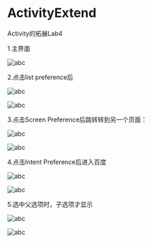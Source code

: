 # ActivityExtend
Activity的拓展Lab4

1.主界面

![abc](https://github.com/ZQH24/ActivityExtend/blob/master/show_run/%E4%B8%BB%E7%95%8C%E9%9D%A2.png)

2.点击list preference后

![abc](https://github.com/ZQH24/ActivityExtend/blob/master/show_run/%E7%82%B9%E5%87%BBlist.png)

![abc](https://github.com/ZQH24/ActivityExtend/blob/master/show_run/LISTitem.png)



3.点击Screen Preference后跳转转到另一个页面：

![abc](https://github.com/ZQH24/ActivityExtend/blob/master/show_run/%E7%82%B9%E5%87%BBscreen.png)

![abc](https://github.com/ZQH24/ActivityExtend/blob/master/show_run/afterScreen.png)

4.点击Intent Preference后进入百度

![abc](https://github.com/ZQH24/ActivityExtend/blob/master/show_run/%E7%82%B9%E5%87%BBintent.png)

![abc](https://github.com/ZQH24/ActivityExtend/blob/master/show_run/%E8%BF%9B%E5%85%A5%E7%99%BE%E5%BA%A6.png)

5.选中父选项时，子选项才显示

![abc](https://github.com/ZQH24/ActivityExtend/blob/master/show_run/%E7%82%B9%E5%87%BBcheck.png)

![abc](https://github.com/ZQH24/ActivityExtend/blob/master/show_run/afterCheck.png)
